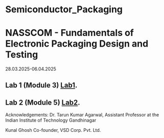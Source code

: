 # Semiconductor_Packaging

# NASSCOM - Fundamentals of Electronic Packaging Design and Testing 
28.03.2025-06.04.2025

## Lab 1 (Module 3) [Lab1](Lab1.md "Lab 1").
## Lab 2 (Module 5) [Lab2](Lab2.md "Lab 2").

Acknowledgements:
Dr. Tarun Kumar Agarwal, Assistant Professor at the Indian Institute of Technology Gandhinagar

Kunal Ghosh Co-founder, VSD Corp. Pvt. Ltd.
